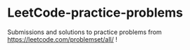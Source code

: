 # LeetCode-practice-problems
Submissions and solutions to practice problems from https://leetcode.com/problemset/all/ !

